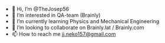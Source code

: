 - 👋 Hi, I’m @TheJosep56
- 👀 I’m interested in QA-team (Brainly)
- 🌱 I’m currently learning Physics and Mechanical Engineering 
- 💞️ I’m looking to collaborate on Brainly.lat / Brainly.com 
- 📫 How to reach me jj.neko157@gmail.com 

<!---
TheJosep56/TheJosep56 is a ✨ special ✨ repository because its `README.md` (this file) appears on your GitHub profile.
You can click the Preview link to take a look at your changes.
--->

